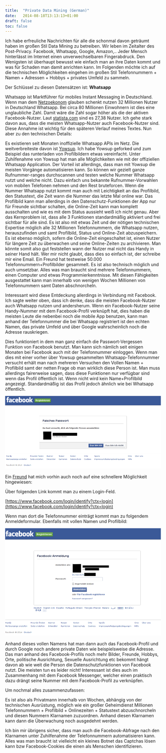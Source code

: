 ```yaml
---
title:  "Private Data Mining (German)"
date:   2014-08-18T13:13:13+01:00
draft: false
toc: false
---
```


Ich habe erfreuliche Nachrichten für alle die schonmal davon geträumt haben im großen Stil Data Mining zu betreiben. Wir leben im Zeitalter des Post-Privacy. Facebook, Whatsapp, Google, Amazon,.. Jeder Mensch hinterlässt im Internet einen unverwechselbaren Fingerabdruck. Den Wenigsten ist überhaupt bewusst wie einfach man an ihre Daten kommt und was für Schaden man damit anrichten kann. Im Folgenden möchte ich auf die technischen Möglichkeiten eingehen im großen Stil Telefonnummern + Namen + Adressen + Hobbys + privates Umfeld zu sammeln. 

Der Schlüssel zu diesen Datensätzen ist: **Whatsapp**

Whatsapp ist Marktführer für mobiles Instant Messaging in Deutschland. Wenn man dem [Netzoekonom](http://netzoekonom.de/2014/04/12/whatsapp-jetzt-bei-32-mio-nutzer-in-deutschland/) glauben schenkt nutzen 32 Millionen Nutzer in Deutschland Whatsapp. Bei circa 80 Millionen Einwohnern ist dies eine unglaubliche Zahl. Damit wäre die Zahl sogar höher als die der aktiven Facebook-Nutzer. Laut [statista.com](http://de.statista.com/statistik/daten/studie/70189/umfrage/nutzer-von-facebook-in-deutschland-seit-2009/) sind es 27,38 Nutzer. Ich gehe stark davon aus, dass die meisten Whatsapp-Nutzer auch Facebook-Nutzer sind. Diese Annahme ist wichtig für den späteren Verlauf meines Textes. Nun aber zu den technischen Details:

Es existieren seit Monaten inoffizielle Whatsapp APIs im Netz. Die weitverbreiteste davon ist [Yowsup](https://github.com/shibumi/yowsup). Ich habe Yowsup geforked und zum Beispiel das runterladen von Profilbildern etwas vereinfacht. Unter Zuhilfenahme von Yowsup hat man alle Möglichkeiten wie mit der offiziellen Whatsapp Application. Der Vorteil ist allerdings, dass man mit Yowsup die meisten Vorgänge automatisieren kann. So können wir gezielt ganze Rufnummer-ranges durchscannen und testen welche Nummer Whatsapp nutzt und welche nicht. Dazu einfach uns bekannte Rufnummer-Vorwahlen von mobilen Telefonen nehmen und den Rest bruteforcen. Wenn die Nummer Whatsapp nutzt kommt man auch mit Leichtigkeit an das Profilbild, den Statustext, die Zeit wann die Nummer das letzte Mal online war. Das Profilbild  kann man allerdings in den Datenschutz-Funktionen der App nur für Freunde sichtbar schalten, die Online-Zeit kann man komplett ausschalten und wie es mit dem Status aussieht weiß ich nicht genau. Aber das Kernproblem ist, dass alle 3 Funktionen standardmäßig aktiviert und frei sichtbar für alle sind. Es ist also mit etwas Zeit und der nötigen technischen Expertise möglich alle 32 Millionen Telefonnummern, die Whatsapp nutzen, herauszufinden und samt Profilbild, Status und Online-Zeit abzuspeichern. Es ist ebenso möglich, sofern die Online-Zeit eingeschaltet ist, einen Nutzer für längere Zeit zu überwachen und seine Online-Zeiten zu archivieren. Man könnte somit also gut feststellen wann der Nutzer mal nicht das Handy in seiner Hand hält. Wer mir nicht glaubt, dass dies so einfach ist, der schreibe mir eine Email. Ein Freund hat testweise 50.000 Telefonnummern+Profilbilder gesammelt. Es ist also technisch möglich und auch umsetzbar. Alles was man braucht sind mehrere Telefonnummern, einen Computer und etwas Programmierkenntnisse. Mit diesen Fähigkeiten ausgestattet kann man innerhalb von wenigen Wochen Millionen von Telefonnummern samt Daten abschnorcheln.

Interessant wird diese Entdeckung allerdings in Verbindung mit Facebook. Ich sagte weiter oben, dass ich denke, dass die meisten Facebook-Nutzer auch Whatsapp nutzen und andersherum. Wenn ein Facebook-Nutzer seine Handy-Nummer mit dem Facebook-Profil verknüpft hat, dies haben die meisten Leute die nebenbei noch die mobile App benutzen, kann man anhand der Telefonnummer die bei Whatsapp registriert ist den echten Namen, das private Umfeld und über Google wahrscheinlich noch die Adresse rauskriegen. 

Dies funktioniert in dem man ganz einfach die Passwort-Vergessen Funktion von Facebook benutzt. Man kann sich nämlich seit einigen Monaten bei Facebook auch mit der Telefonnummer einloggen. Wenn man dies mit einer vorher über Yowsup gesammelten Whatsapp-Telefonnummer versucht erhält man nach mehreren Versuchen den Vollen Namen + Profilbild samt der netten Frage ob man wirklich diese Person ist. Man muss allerdings fairerweise sagen, dass diese Funktionen nur verfügbar sind wenn das Profil öffentlich ist. Wenn nicht wird kein Name+Profilbild angezeigt. Standardmäßig ist das Profil jedoch ähnlich wie bei Whatsapp öffentlich.

![invalid facebook auth](/img/facebook.png)

Ein [Freund](http://klassikercodes.wordpress.com/) hat mich vorhin auch noch auf eine schnellere Möglichkeit hingewiesen:

Über folgenden Link kommt man zu einem Login-Feld.

[https://www.facebook.com/login/identify?ctx=login](https://www.facebook.com/login/identify?ctx=login)

Wenn man dort die Telefonnummer einträgt kommt man zu folgendem Anmeldeformular. Ebenfalls mit vollen Namen und Profilbild:

![facebook login form](/img/facebook2.png)

Anhand dieses vollen Namens hat man dann auch das Facebook-Profil und durch Google noch andere private Daten wie beispielsweise die Adresse. Das man anhand des Facebook-Profils noch mehr Bilder, Freunde, Hobbys, Orte, politische Ausrichtung, Sexuelle Ausrichtung etc bekommt hängt davon ab wie weit die Person die Datenschutzfunktionen von Facebook nutzt. Die meisten tun es leider nicht! Interessant ist dies auch im Zusammenhang mit dem Facebook Messenger, welcher einen praktisch dazu drängt seine Nummer mit dem Facebook-Profil zu verknüpfen. 

Um nochmal alles zusammenzufassen:

Es ist also als Privatmann innerhalb von Wochen, abhängig von der technischen Ausrüstung, möglich wie ein großer Geheimdienst Millionen Telefonnummern + Profilbild + Onlinezeiten + Statustext abzuschnorcheln und diesen Nummern Klarnamen zuzuordnen. Anhand diesen Klarnamen kann dann die Überwachung noch ausgedehnt werden.

Ich bin mir übrigens sicher, dass man auch die Facebook-Abfrage nach den Klarnamen unter Zuhilfenahme der Telefonnummern automatisieren kann. Alles was man braucht ist vielleicht ein kleines Botnet das Captchas lösen kann bzw Facebook-Cookies die einen als Menschen identifizieren. 



